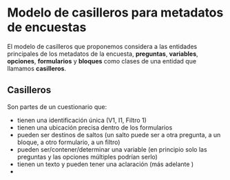 # Modelo de casilleros para metadatos de encuestas

El modelo de casilleros que proponemos considera a las entidades principales de los metadatos de la encuesta,
**preguntas**, **variables**, **opciones**, **formularios** y **bloques** 
como clases de una entidad que llamamos **casilleros**. 

## Casilleros

Son partes de un cuestionario que:
  
   * tienen una identificación única (V1, I1, Filtro 1)
   * tienen una ubicación precisa dentro de los formularios
   * pueden ser destinos de saltos (un salto puede ser a otra pregunta, a un bloque, a otro formulario, a un filtro)
   * pueden ser/contener/determinar una variable (en principio solo las preguntas y las opciones múltiples podrían serlo)
   * tienen un texto y pueden tener una aclaración (más adelante )
   * 